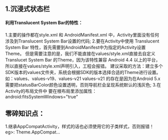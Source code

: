 ## 1.沉浸式状态栏
#### 利用Translucent System Bar的特性：
1.主要的操作都在style.xml 和 AndroidManifest.xml 中，Activity里面没有任何涉及到Translucent System Bar设置的代码;
2.要在Activity中使用 Translucent System Bar 特性，首先需要到AndroidManifest中为指定的Activity设置Theme。
但是需要注意的是，我们不能直接在values/style.xml直接去自定义 Translucet System Bar 的Theme，因为该特性兼容 Android 4.4 以上的平台，所以直接在values/style.xml声明引入，工程会报错。
建议采取的方法：建立多个SDK版本的values文件夹，系统会根据SDK的版本选择合适的Theme进行设置。如：values、values-v19、values-v21
values-v21 的存在是因为在Android 5.x需要把statusBarColor颜色设置透明，否则导航栏会呈现系统默认的浅灰色;
3.在Activity的布局文件中 要在根布局里添加属性：android:fitsSystemWindows="true"



## 零碎知识点：
1.继承AppCompatActivity，样式的话也必须使用它的子类样式，否则报错！eg>: Theme.AppCompat...